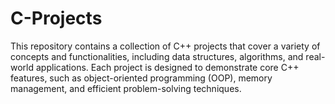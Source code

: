 # C-Projects
This repository contains a collection of C++ projects that cover a variety of concepts and functionalities, including data structures, algorithms, and real-world applications. Each project is designed to demonstrate core C++ features, such as object-oriented programming (OOP), memory management, and efficient problem-solving techniques.
